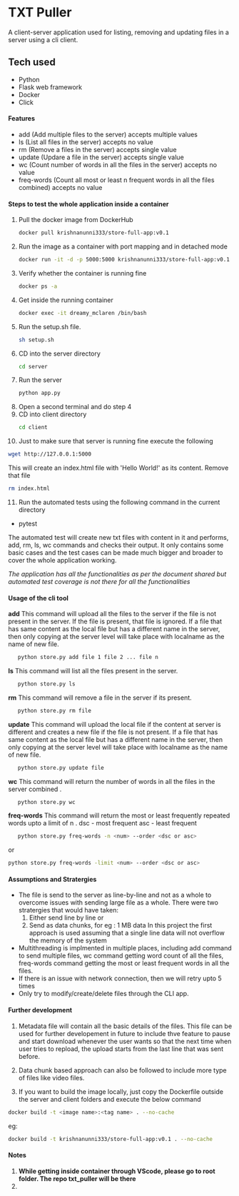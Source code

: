 
# TXT Puller

A client-server application used for listing, removing and updating files in a server using a cli client.

## Tech used
- Python
- Flask web framework
- Docker
- Click

#### Features

- add (Add multiple files to the server) accepts multiple values
- ls (List all files in the server) accepts no value
- rm (Remove a files in the server)  accepts single value
- update (Updare a file in the server) accepts single value
- wc (Count number of words in all the files in the server) accepts no value
- freq-words (Count all most or least n frequent words in all the files combined) accepts no value

#### Steps to test the whole application inside a container

1. Pull the docker image from DockerHub
   ```sh
   docker pull krishnanunni333/store-full-app:v0.1
   ```
2. Run the image as a container with port mapping and in detached mode
   ```sh
   docker run -it -d -p 5000:5000 krishnanunni333/store-full-app:v0.1 /bin/bash
   ```
3. Verify whether the container is running fine
   ```sh
   docker ps -a
   ```
4. Get inside the running container
   ```sh
   docker exec -it dreamy_mclaren /bin/bash
   ```
5. Run the setup.sh file.
   ```sh
   sh setup.sh
   ```
6. CD into the server directory
   ```sh
   cd server
   ```
7. Run the server 
   ```sh
   python app.py
   ```
8. Open a second terminal and do step 4 
9. CD into client directory
   ```sh
   cd client
   ```
10. Just to make sure that server is running fine execute the following
   ```sh
   wget http://127.0.0.1:5000 
   ```
   This will create an index.html file with 'Hello World!' as its content. Remove that file
   ```sh
   rm index.html 
   ```
11. Run the automated tests using the following command in the current directory
   - pytest
   
   The automated test will create new txt files with content in it and performs, add, rm, ls, wc commands and checks their output. It only contains some basic cases and the test cases can be made much bigger and broader to cover the whole application working.
   
   *The application has all the functionalities as per the document shared but automated test coverage is not there for all the functionalities*
   
#### Usage of the cli tool
**add**
This command will upload all the files to the server if the file is not present in the server. If the file is present, that file is ignored. If a file that has same content as the local file but has a different name in the server, then only copying at the server level will take place with localname as the name of new file.
```sh
   python store.py add file 1 file 2 ... file n 
   ```
**ls**
This command will list all the files present in the server.
```sh
   python store.py ls 
   ```
**rm**
This command will remove a file in the server if its present.
```sh
   python store.py rm file
   ```
**update**
This command will upload the local file if the content at server is different and creates a new file if the file is not present. If a file that has same content as the local file but has a different name in the server, then only copying at the server level will take place with localname as the name of new file.
```sh
   python store.py update file
   ```
**wc**
This command will return the number of words in all the files in the server combined .
```sh
   python store.py wc
   ```
**freq-words**
This command will return the most or least frequently repeated words upto a limit of n .
dsc - most frequent
asc - least frequent
```sh
   python store.py freq-words -n <num> --order <dsc or asc>
   ```
   or
   ```sh
   python store.py freq-words -limit <num> --order <dsc or asc>
   ```
#### Assumptions and Stratergies
- The file is send to the server as line-by-line and not as a whole to overcome issues with sending large file as a whole. There were two stratergies that would have taken:
    1. Either send line by line
	or
	2. Send as data chunks, for eg : 1 MB data
In this project  the first approach is used assuming that a single line data will not overflow the memory of the system
- Multithreading is implmented in multiple places, including add command to send multiple files, wc command getting word count of all the files, freq-words command getting the most or least frequent words in all the files.
- If there is an issue with network connection, then we will retry upto 5 times
- Only try to modify/create/delete files through the CLI app.

#### Further development
1. Metadata file will contain all the basic details of the files. This file can be used for further developement in future to include thve feature to pause and start download whenever the user wants so that the next time when user tries to repload, the upload starts from the last line that was sent before.

2. Data chunk based approach can also be followed to include more type of files like video files.

3. If you want to build the image locally, just copy the Dockerfile outside the server and client folders and execute the below command
```sh
docker build -t <image name>:<tag name> . --no-cache
```
eg: 
```sh
docker build -t krishnanunni333/store-full-app:v0.1 . --no-cache
```
#### Notes
1. **While getting inside container through VScode, please go to root folder. The repo txt_puller will be there**
2. 


